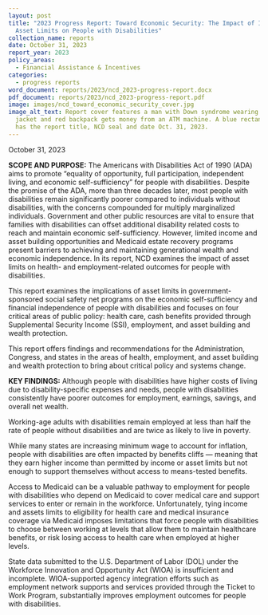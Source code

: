 ```yaml
---
layout: post
title: "2023 Progress Report: Toward Economic Security: The Impact of Income and
  Asset Limits on People with Disabilities"
collection_name: reports
date: October 31, 2023
report_year: 2023
policy_areas:
  - Financial Assistance & Incentives
categories:
  - progress reports
word_document: reports/2023/ncd_2023-progress-report.docx
pdf_document: reports/2023/ncd_2023-progress-report.pdf
image: images/ncd_toward_economic_security_cover.jpg
image_alt_text: Report cover features a man with Down syndrome wearing jean
  jacket and red backpack gets money from an ATM machine. A blue rectangle below
  has the report title, NCD seal and date Oct. 31, 2023.
---
```

October 31, 2023

**SCOPE AND PURPOSE:** The Americans with Disabilities Act of 1990 (ADA) aims to promote “equality of opportunity, full participation, independent living, and economic self-sufficiency” for people with disabilities. Despite the promise of the ADA, more than three decades later, most people with disabilities remain significantly poorer compared to individuals without disabilities, with the concerns compounded for multiply marginalized individuals. Government and other public resources are vital to ensure that families with disabilities can offset additional disability related costs to reach and maintain economic self-sufficiency. However, limited income and asset building opportunities and Medicaid estate recovery programs present barriers to achieving and maintaining generational wealth and economic independence. In its report, NCD examines the impact of asset limits on health- and employment-related outcomes for people with disabilities.

This report examines the implications of asset limits in government-sponsored social safety net programs on the economic self-sufficiency and financial independence of people with disabilities and focuses on four critical areas of public policy: health care, cash benefits provided through Supplemental Security Income (SSI), employment, and asset building and wealth protection.

This report offers findings and recommendations for the Administration, Congress, and states in the areas of health, employment, and asset building and wealth protection to bring about critical policy and systems change.

**KEY FINDINGS:** Although people with disabilities have higher costs of living due to disability-specific expenses and needs, people with disabilities consistently have poorer outcomes for employment, earnings, savings, and overall net wealth.

Working-age adults with disabilities remain employed at less than half the rate of people without disabilities and are twice as likely to live in poverty.

While many states are increasing minimum wage to account for inflation, people with disabilities are often impacted by benefits cliffs — meaning that they earn higher income than permitted by income or asset limits but not enough to support themselves without access to means-tested benefits.

Access to Medicaid can be a valuable pathway to employment for people with disabilities who depend on Medicaid to cover medical care and support services to enter or remain in the workforce. Unfortunately, tying income and assets limits to eligibility for health care and medical insurance coverage via Medicaid imposes limitations that force people with disabilities to choose between working at levels that allow them to maintain healthcare benefits, or risk losing access to health care when employed at higher levels.

State data submitted to the U.S. Department of Labor (DOL) under the Workforce Innovation and Opportunity Act (WIOA) is insufficient and incomplete. WIOA-supported agency integration efforts such as employment network supports and services provided through the Ticket to Work Program, substantially improves employment outcomes for people with disabilities.
